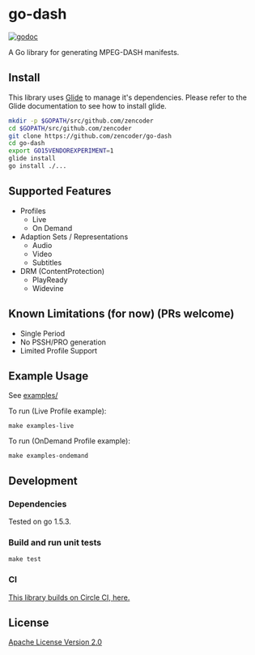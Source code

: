 # go-dash

[![godoc](https://godoc.org/github.com/zencoder/go-dash/mpd?status.svg)](http://godoc.org/github.com/zencoder/go-dash/mpd)

A Go library for generating MPEG-DASH manifests.

## Install

This library uses [Glide](https://github.com/Masterminds/glide) to manage it's dependencies. Please refer to the Glide documentation to see how to install glide.

```bash
mkdir -p $GOPATH/src/github.com/zencoder
cd $GOPATH/src/github.com/zencoder
git clone https://github.com/zencoder/go-dash
cd go-dash
export GO15VENDOREXPERIMENT=1
glide install
go install ./...
```

## Supported Features

* Profiles
  * Live
  * On Demand
* Adaption Sets / Representations
  * Audio
  * Video
  * Subtitles
* DRM (ContentProtection)
  * PlayReady
  * Widevine

## Known Limitations (for now) (PRs welcome)

* Single Period
* No PSSH/PRO generation
* Limited Profile Support

## Example Usage

See [examples/](https://github.com/zencoder/go-dash/tree/master/examples)

To run (Live Profile example):
```
make examples-live
```

To run (OnDemand Profile example):
```
make examples-ondemand
```

## Development

### Dependencies

Tested on go 1.5.3.

### Build and run unit tests

    make test

### CI

[This library builds on Circle CI, here.](https://circleci.com/gh/zencoder/go-dash/)

## License

[Apache License Version 2.0](LICENSE)
